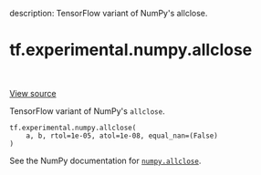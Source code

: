 description: TensorFlow variant of NumPy's allclose.

<div itemscope itemtype="http://developers.google.com/ReferenceObject">
<meta itemprop="name" content="tf.experimental.numpy.allclose" />
<meta itemprop="path" content="Stable" />
</div>

# tf.experimental.numpy.allclose

<!-- Insert buttons and diff -->

<table class="tfo-notebook-buttons tfo-api nocontent" align="left">

</table>

<a target="_blank" href="/code/stable/tensorflow/python/ops/numpy_ops/np_math_ops.py">View source</a>



TensorFlow variant of NumPy's `allclose`.

<pre class="devsite-click-to-copy prettyprint lang-py tfo-signature-link">
<code>tf.experimental.numpy.allclose(
    a, b, rtol=1e-05, atol=1e-08, equal_nan=(False)
)
</code></pre>



<!-- Placeholder for "Used in" -->

See the NumPy documentation for [`numpy.allclose`](https://numpy.org/doc/1.16/reference/generated/numpy.allclose.html).